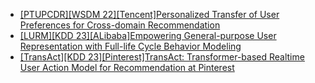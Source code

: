 - [[PTUPCDR][WSDM 22][Tencent]Personalized Transfer of User Preferences for Cross-domain Recommendation](https://arxiv.org/abs/2110.11154)
- [[LURM][KDD 23][ALibaba]Empowering General-purpose User Representation with Full-life Cycle Behavior Modeling](https://arxiv.org/pdf/2110.11337.pdf)
- [[TransAct][KDD 23][Pinterest]TransAct: Transformer-based Realtime User Action Model for Recommendation at Pinterest](https://arxiv.org/abs/2306.00248)

